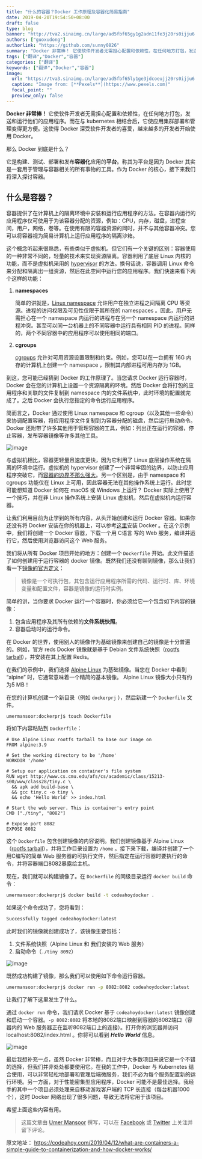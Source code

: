 ```yaml
---
title: "什么的容器？Docker 工作原理及容器化简易指南"
date: 2019-04-20T19:54:50+08:00
draft: false
type: blog
banner: "http://tva2.sinaimg.cn/large/ad5fbf65gy1g2adn11fe3j20rs0ijju6.jpg"
authors: ["guoxudong"]
authorlink: "https://github.com/sunny0826"
summary: "Docker 非常棒！ 它使软件开发者无需担心配置和依赖性，在任何地方打包，发送和运行他们的应用程序。而在与 kubernetes 相结合后，它使应用集群部署和管理变得更方便。这使得 Docker 深受软件开发者的喜爱，越来越多的开发者开始使用 Docker。"
tags: ["翻译","Docker","容器"]
categories: ["翻译"]
keywords: ["翻译","Docker","容器"]
image:
  url: "https://tva3.sinaimg.cn/large/ad5fbf65ly1ge3jdcoeujj20rs0ijju6.jpg"
  caption: "Image from: [**Pexels**](https://www.pexels.com)"
  focal_point: ""
  preview_only: false
---
```

**Docker 非常棒！** 它使软件开发者无需担心配置和依赖性，在任何地方打包，发送和运行他们的应用程序。而在与 kubernetes 相结合后，它使应用集群部署和管理变得更方便。这使得 Docker 深受软件开发者的喜爱，越来越多的开发者开始使用 Docker。

那么 Docker 到底是什么？

它是构建、测试、部署和发布**容器化**应用的**平台**。称其为平台是因为 Docker 其实是一套用于管理与容器相关的所有事物的工具。作为 Docker 的核心，接下来我们将深入探讨容器。 

## 什么是容器？
容器提供了在计算机上的隔离环境中安装和运行应用程序的方法。在容器内运行的应用程序仅可使用于为该容器分配的资源，例如：CPU，内存，磁盘，进程空间，用户，网络，卷等。在使用有限的容器资源的同时，并不与其他容器冲突。您可以将容器视为简易计算机上运行应用程序的隔离沙箱。

这个概念听起来很熟悉，有些类似于虚拟机。但它们有一个关键的区别：容器使用的一种非常不同的，轻量的技术来实现资源隔离。容器利用了底层 Linux 内核的功能，而不是虚拟机采用的  [hypervisor](https://en.wikipedia.org/wiki/Hypervisor ) 的方法。换句话说，容器调用 Linux 命令来分配和隔离出一组资源，然后在此空间中运行您的应用程序。我们快速来看下两个这样的功能：

1. **namespaces**

    简单的讲就是，[Linux namespace](http://man7.org/linux/man-pages/man7/namespaces.7.html) 允许用户在独立进程之间隔离 CPU 等资源。进程的访问权限及可见性仅限于其所在的 namespaces 。因此，用户无需担心在一个 namespace 内运行的进程与在另一个 namespace 内运行的进程冲突。甚至可以同一台机器上的不同容器中运行具有相同 PID 的进程。同样的，两个不同容器中的应用程序可以使用相同的端口。

2. **cgroups**

    [cgroups](http://man7.org/linux/man-pages/man7/cgroups.7.html) 允许对可用资源设置限制和约束。例如，您可以在一台拥有 16G 内存的计算机上创建一个 namespace ，限制其内部进程可用内存为 1GB。

到这，您可能已经猜到 Docker 的工作原理了。当您请求 Docker 运行容器时，Docker 会在您的计算机上设置一个资源隔离的环境。然后 Docker 会将打包的应用程序和关联的文件复制到 namespace 内的文件系统中，此时环境的配置就完成了。之后 Docker 会执行您指定的命令运行应用程序。

简而言之，Docker 通过使用 Linux namespace 和 cgroup（以及其他一些命令）来协调配置容器，将应用程序文件复制到为容器分配的磁盘，然后运行启动命令。Docker 还附带了许多其他用于管理容器的工具，例如：列出正在运行的容器，停止容器，发布容器镜像等许多其他工具。

![image](http://tva2.sinaimg.cn/large/ad5fbf65gy1g2a8h1rc6lj211a0rcjsu.jpg)

与虚拟机相比，容器更轻量且速度更快，因为它利用了 Linux 底层操作系统在隔离的环境中运行。虚拟机的 hypervisor 创建了一个非常牢固的边界，以防止应用程序突破它，而[容器的边界不那么强大](https://sysdig.com/blog/container-isolation-gone-wrong/)。另一个区别是，由于 namespace 和 cgroups 功能仅在 Linux 上可用，因此容器无法在其他操作系统上运行。此时您可能想知道 Docker 如何在 macOS 或 Windows 上运行？ Docker 实际上使用了一个技巧，并在非 Linux 操作系统上安装 Linux 虚拟机，然后在虚拟机内运行容器。

让我们利用目前为止学到的所有内容，从头开始创建和运行 Docker 容器。如果你还没有将 Docker 安装在你的机器上，可以参考[这里](https://docs.docker.com/install/)安装 Docker 。在这个示例中，我们将创建一个 Docker 容器，下载一个用 C语言 写的 Web 服务，编译并运行它，然后使用浏览器访问这个 Web 服务。

我们将从所有 Docker 项目开始的地方：创建一个 ```Dockerfile``` 开始。此文件描述了如何创建用于运行容器的 docker 镜像。既然我们还没有聊到镜像，那么让我们看一下[镜像的官方定义](https://docs.docker.com/get-started/#images-and-containers)：

> 镜像是一个可执行包，其包含运行应用程序所需的代码、运行时、库、环境变量和配置文件，容器是镜像的运行时实例。

简单的讲，当你要求 Docker 运行一个容器时，你必须给它一个包含如下内容的镜像：

1. 包含应用程序及其所有依赖的**文件系统快照**。
2. 容器启动时的运行命令。

在 Docker 的世界，使用别人的镜像作为基础镜像来创建自己的镜像是十分普遍的。例如，官方 reds Docker 镜像就是基于 Debian 文件系统快照（[rootfs tarball](http://www.ethernetresearch.com/geekzone/building-linux-rootfs-from-scratch/)），并安装在其上配置 Redis。

在我们的示例中，我们选择 [Alpine Linux](https://hub.docker.com/_/alpine) 为基础镜像。当您在 Docker 中看到 “alpine” 时，它通常意味着一个精简的基本镜像。 Alpine Linux 镜像大小只有约为5 MB！

在您的计算机创建一个新目录（例如 ```dockerprj``` ），然后新建一个 ```Dockerfile``` 文件。

```bash
umermansoor:dockerprj$ touch Dockerfile
```
将如下内容粘贴到 ```Dockerfile```：

```docker
# Use Alpine Linux rootfs tarball to base our image on
FROM alpine:3.9 

# Set the working directory to be '/home'
WORKDIR '/home'

# Setup our application on container's file system
RUN wget http://www.cs.cmu.edu/afs/cs/academic/class/15213-s00/www/class28/tiny.c \
  && apk add build-base \
  && gcc tiny.c -o tiny \
  && echo 'Hello World' >> index.html

# Start the web server. This is container's entry point
CMD ["./tiny", "8082"]

# Expose port 8082
EXPOSE 8082 
```

这个 ```Dockerfile``` 包含创建镜像的内容说明。我们创建镜像基于 Alpine Linux（[rootfs tarball](http://www.ethernetresearch.com/geekzone/building-linux-rootfs-from-scratch/)），并将工作目录设置为 ```/home``` 。接下来下载，编译并创建了一个用C编写的简单 Web 服务器的可执行文件，然后指定在运行容器时要执行的命令，并将容器端口8082暴露给主机。

现在，我们就可以构建镜像了。在 ```Dockerfile``` 的同级目录运行 ```docker build``` 命令：

```bash
umermansoor:dockerprj$ docker build -t codeahoydocker .
```

如果这个命令成功了，您将看到：

```bash
Successfully tagged codeahoydocker:latest
```

此时我们的镜像就创建成功了，该镜像主要包括：

1. 文件系统快照（Alpine Linux 和 我们安装的 Web 服务）
2. 启动命令（```./tiny 8092```）

![image](http://tva2.sinaimg.cn/large/ad5fbf65gy1g2aakgpe16j20zo0bqjt5.jpg)

既然成功构建了镜像，那么我们可以使用如下命令运行容器。

```bash
umermansoor:dockerprj$ docker run -p 8082:8082 codeahoydocker:latest
```

让我们了解下这里发生了什么。

通过 ```docker run``` 命令，我们请求 Docker 基于 ```codeahoydocker:latest``` 镜像创建和启动一个容器。```-p 8082:8082``` 将本地的8082端口映射到容器的8082端口（容器内的 Web 服务器正在监听8082端口上的连接）。打开你的浏览器并访问 localhost:8082/index.html 。你将可以看到 ***Hello World*** 信息。

![image](http://tva2.sinaimg.cn/large/ad5fbf65gy1g2aazadeamj20yo0rcq5e.jpg)

最后我想补充一点，虽然 Docker 非常棒，而且对于大多数项目来说它是一个不错的选择，但我们并非处处都要使用它。在我的工作中，Docker 与 Kubernetes 结合使用，可以非常轻松地部署和管理后端微服务，我们不必为每个服务配置新的运行环境。另一方面，对于性能密集型应用程序，Docker 可能不是最佳选择。我经手的其中一个项目必须处理来自移动游戏客户端的 TCP 长连接（每台机器1000个），这时 Docker 网络出现了很多问题，导致无法将它用于该项目。

希望上面这些内容有用。

> 这篇文章由 [Umer Mansoor](https://www.linkedin.com/in/umansoor) 撰写，可以在 [Facebook](https://www.facebook.com/codeahoy) 或 [Twitter](https://twitter.com/codeahoy) 上关注并留下评论。

原文地址： https://codeahoy.com/2019/04/12/what-are-containers-a-simple-guide-to-containerization-and-how-docker-works/